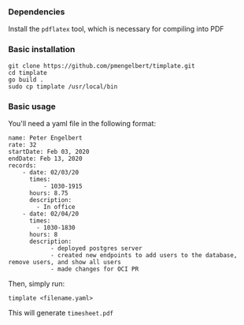 ### Dependencies
Install the `pdflatex` tool, which is necessary for compiling into PDF

### Basic installation
```
git clone https://github.com/pmengelbert/timplate.git
cd timplate
go build .
sudo cp timplate /usr/local/bin
```

### Basic usage
You'll need a yaml file in the following format:
```
name: Peter Engelbert
rate: 32
startDate: Feb 03, 2020
endDate: Feb 13, 2020
records:
    - date: 02/03/20
      times: 
          - 1030-1915
      hours: 8.75
      description: 
        - In office
    - date: 02/04/20
      times: 
        - 1030-1830
      hours: 8
      description: 
            - deployed postgres server
            - created new endpoints to add users to the database, remove users, and show all users
            - made changes for OCI PR
```

Then, simply run:
```
timplate <filename.yaml>
```
This will generate `timesheet.pdf`
